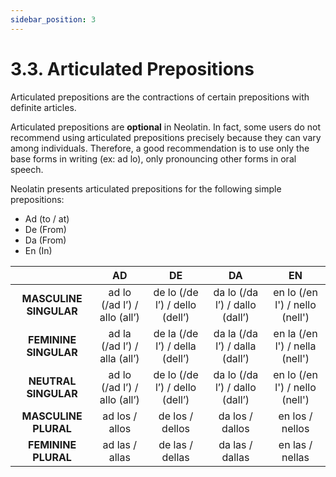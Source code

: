 ```yaml
---
sidebar_position: 3
---
```


# 3.3. Articulated Prepositions
Articulated prepositions are the contractions of certain prepositions with definite articles.

Articulated prepositions are **optional** in Neolatin. In fact, some users do not recommend using articulated prepositions precisely because they can vary among individuals. Therefore, a good recommendation is to use only the base forms in writing (ex: ad lo), only pronouncing other forms in oral speech.

Neolatin presents articulated prepositions for the following simple prepositions:
- Ad (to / at)
- De (From)
- Da (From)
- En (In)

|       | AD | DE | DA | EN |
|:-------------:|:-------------:|:-------------:|:-------------:|:-------------:|
| **MASCULINE SINGULAR** | ad lo (/ad l’) / allo (all’) | de lo (/de l’) / dello (dell’) | da lo (/da l’) / dallo (dall’) | en lo (/en l') / nello (nell') |
| **FEMININE SINGULAR** | ad la (/ad l’) / alla (all’) | de la (/de l’) / della (dell’) | da la (/da l’) / dalla (dall’) | en la (/en l') / nella (nell') |
| **NEUTRAL SINGULAR** | ad lo (/ad l’) / allo (all’) | de lo (/de l’) / dello (dell’) | da lo (/da l’) / dallo (dall’) | en lo (/en l') / nello (nell') |
| **MASCULINE PLURAL**  | ad los / allos | de los / dellos | da los / dallos | en los / nellos |
| **FEMININE PLURAL** | ad las / allas | de las / dellas | da las / dallas | en las / nellas |

